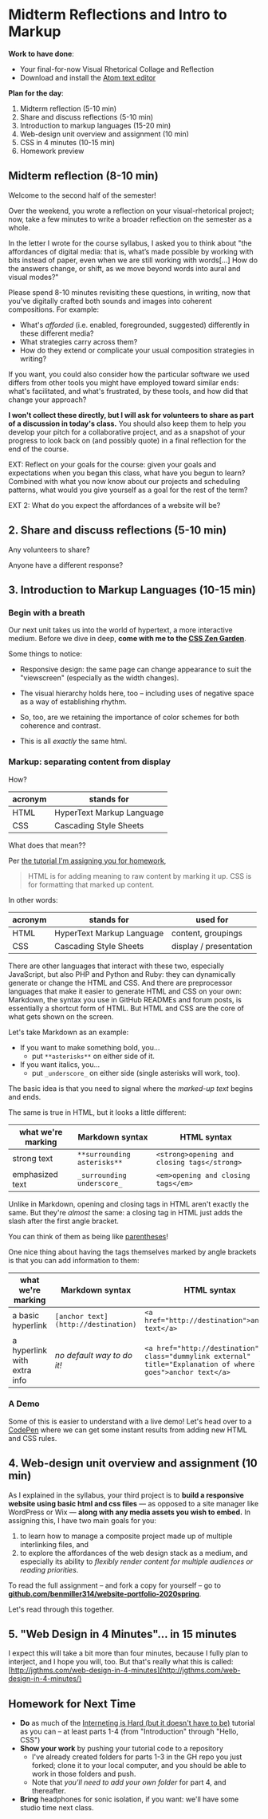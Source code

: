 
# Midterm Reflections and Intro to Markup

**Work to have done**:

* Your final-for-now Visual Rhetorical Collage and Reflection
* Download and install the [Atom text editor](http://atom.io)

**Plan for the day**:

1. Midterm reflection (5-10 min)
2. Share and discuss reflections (5-10 min)
3. Introduction to markup languages (15-20 min)
4. Web-design unit overview and assignment (10 min)
5. CSS in 4 minutes (10-15 min)
6. Homework preview

<!-- NOTE FOR NEXT TIME: don't cut CSS in 4 minutes, and maybe even start with it? I ended up with 30 minutes left!!

Okay, here's my current proposal for next time:
1. midterm reflection (10 min)
2. share / discuss reflections (10 min)
3. CSS Zen Garden. (5 min) different ways visual representations can highlight / draw attention.
4. Reveal: every one of these sites uses the exact same underlying text. How? By telling the computer what _parts_ a thing has, you can separate out how to _display_ those parts.
Consider making a PowerPoint for the next bit:
5. Separate, but cross-related, languages have developed to handle the part-marking and the display: html and css. (other web languages, like php, javascript, ruby, and python, can dynamically generate or change the html and css; but html and css are the core of what gets shown on the screen.)
6. pre-fab (not inspector-based) examples (maybe in a codepen?) of html + css + output. structure of an html tag (maybe start with <a>, because it has attributes? use atom to show syntax highlighting, which makes it easier to see the parts. also note the open-tag close-tag structure is essentially like parentheses, and show https://xkcd.com/859/.)
7. div as a kind of layer-group: collect these things, treat them the same. container model.


-->

## Midterm reflection (8-10 min)

Welcome to the second half of the semester!

Over the weekend, you wrote a reflection on your visual-rhetorical project; now, take a few minutes to write a broader reflection on the semester as a whole.

In the letter I wrote for the course syllabus, I asked you to think about "the affordances of digital media: that is, what’s made possible by working with bits instead of paper, even when we are still working with words[...] How do the answers change, or shift, as we move beyond words into aural and visual modes?"

<div class="alert alert-success">

<p>Please spend 8-10 minutes revisiting these questions, in writing, now that you've digitally crafted both sounds and images into coherent compositions. For example:
  <ul>
    <li>What's <em>afforded</em> (i.e. enabled, foregrounded, suggested) differently in these different media?</li>
    <li>What strategies carry across them?</li>
    <li>How do they extend or complicate your usual composition strategies in writing?</li>
  </ul>
</p>

<p>If you want, you could also consider how the particular software we used differs from other tools you might have employed toward similar ends: what's facilitated, and what's frustrated, by these tools, and how did that change your approach?
</p>
</div>

**I won't collect these directly, but I will ask for volunteers to share as part of a discussion in today's class.** You should also keep them to help you develop your pitch for a collaborative project, and as a snapshot of your progress to look back on (and possibly quote) in a final reflection for the end of the course.

EXT: Reflect on your goals for the course: given your goals and expectations when you began this class, what have you begun to learn? Combined with what you now know about our projects and scheduling patterns, what would you give yourself as a goal for the rest of the term?

EXT 2: What do you expect the affordances of a website will be?

## 2. Share and discuss reflections (5-10 min)

Any volunteers to share?

Anyone have a different response?


## 3. Introduction to Markup Languages (10-15 min)

### Begin with a breath
Our next unit takes us into the world of hypertext, a more interactive medium. Before we dive in deep, <strong>come with me to the <a href="http://www.csszengarden.com">CSS Zen Garden</a></strong>.

Some things to notice:

* Responsive design: the same page can change appearance to suit the "viewscreen" (especially as the width changes).

<!-- demo Verde Moderna (the default), -->

* The visual hierarchy holds here, too – including uses of negative space as a way of establishing rhythm.

<!-- Screen Filler, -->

* So, too, are we retaining the importance of color schemes for both coherence and contrast.

<!-- Mid-Century Modern -->

* This is all _exactly_ the same html.

<!-- Even A Robot Named Jimmy. -->

### Markup: separating content from display
How?

<table>
  <thead>
    <tr>
      <th>acronym</th>
      <th>stands for</th>
    </tr>
  </thead>
  <tbody>
    <tr>
      <td>HTML</td>
      <td>HyperText Markup Language</td>
    </tr>
    <tr>
      <td>CSS</td>
      <td>Cascading Style Sheets</td>
    </tr>
  </tbody>
</table>

What does that mean??

Per [the tutorial I'm assigning you for homework](https://internetingishard.com/html-and-css/introduction#html-css-and-javascript),
> HTML is for adding meaning to raw content by marking it up.
CSS is for formatting that marked up content.

<!-- Make the connection to their own markup on the Issue Queue: bold, italic, etc. Make the connection to -->

In other words:

<table>
  <thead>
    <tr>
      <th>acronym</th>
      <th>stands for</th>
      <th>used for</th>
    </tr>
  </thead>
  <tbody>
    <tr>
      <td>HTML</td>
      <td>HyperText Markup Language</td>
      <td>content, groupings</td>
    </tr>
    <tr>
      <td>CSS</td>
      <td>Cascading Style Sheets</td>
      <td>display / presentation</td>
    </tr>
  </tbody>
</table>

There are other languages that interact with these two, especially JavaScript, but also PHP and Python and Ruby: they can dynamically generate or change the HTML and CSS. And there are preprocessor languages that make it easier to generate HTML and CSS on your own: Markdown, the syntax you use in GitHub READMEs and forum posts, is essentially a shortcut form of HTML. But HTML and CSS are the core of what gets shown on the screen.

Let's take Markdown as an example:

* If you want to make something bold, you...
  - put `**asterisks**` on either side of it.
* If you want italics, you...
  - put `_underscore_` on either side (single asterisks will work, too).

<div class="alert alert-info">
The basic idea is that you need to signal where the <em>marked-up text</em> begins and ends.
</div>

The same is true in HTML, but it looks a little different:

| what we're marking | Markdown syntax | HTML syntax |
| --- | --- | --- |
| strong text | `**surrounding asterisks**` | `<strong>opening and closing tags</strong>` |
| emphasized text | `_surrounding underscore_` | `<em>opening and closing tags</em>` |

<div class="alert alert-info">
<p>Unlike in Markdown, opening and closing tags in HTML aren't exactly the same. But they're <em>almost</em> the same: a closing tag in HTML just adds the slash after the first angle bracket.</p>

<p>You can think of them as being like <a href="https://xkcd.com/859/">parentheses</a>!</p>

<!-- <p>In general, every tag you open should close. You can nest a complete pair of tags inside another pair, but you can't close the outer pair before closing the inner pair.</p> -->
</div>

One nice thing about having the tags themselves marked by angle brackets is that you can add information to them:

| what we're marking | Markdown syntax | HTML syntax |
| --- | --- | --- |
| a basic hyperlink | `[anchor text](http://destination)` | `<a href="http://destination">anchor text</a>` |
| a hyperlink with extra info | _no default way to do it!_ | <span title="title text is what you see on hover">`<a href="http://destination" class="dummylink external" title="Explanation of where link goes">anchor text</a>`</span> |

### A Demo
Some of this is easier to understand with a live demo! Let's head over to a [CodePen](https://codepen.io/benmiller314/pen/poJROZM?editors=1100) where we can get some instant results from adding new HTML and CSS rules.

<!--
CSS rules to hit:
1. headers
2. paragraphs
3. no default spacing: let's change it!
4. a div is like a layer-group: collect these things, operate on them together. it's a container.
5. id's and # selectors
6. classes and . selectors
 -->

## 4. Web-design unit overview and assignment (10 min)

As I explained in the syllabus, your third project is to **build a responsive website using basic html and css files** — as opposed to a site manager like WordPress or Wix — **along with any media assets you wish to embed.** In assigning this, I have two main goals for you:

1. to learn how to manage a composite project made up of multiple interlinking files, and
2. to explore the affordances of the web design stack as a medium, and especially its ability to _flexibly render content for multiple audiences or reading priorities_.

<div class="alert alert-success">
To read the full assignment – and fork a copy for yourself – go to <strong><a href="https://github.com/benmiller314/website-portfolio-2020spring#project-3-website-portfolio">github.com/benmiller314/website-portfolio-2020spring</a></strong>.
</div>

Let's read through this together.

<!-- Go through overview, constraints, deadlines. -->

## 5. "Web Design in 4 Minutes"... in 15 minutes
I expect this will take a bit more than four minutes, because I fully plan to interject, and I hope you will, too. But that's really what this is called:
[http://jgthms.com/web-design-in-4-minutes](http://jgthms.com/web-design-in-4-minutes/)



## Homework for Next Time

* **Do** as much of the [Interneting is Hard (but it doesn't have to be)](http://web.archive.org/web/20190213013947/https://internetingishard.com/html-and-css/) tutorial as you can – at least parts 1-4 (from "Introduction" through "Hello, CSS")
* **Show your work** by pushing your tutorial code to a repository
   - I've already created folders for parts 1-3 in the GH repo you just forked; clone it to your local computer, and you should be able to work in those folders and push.
   - Note that _you'll need to add your own folder_ for part 4, and thereafter.
* **Bring** headphones for sonic isolation, if you want: we'll have some studio time next class.

